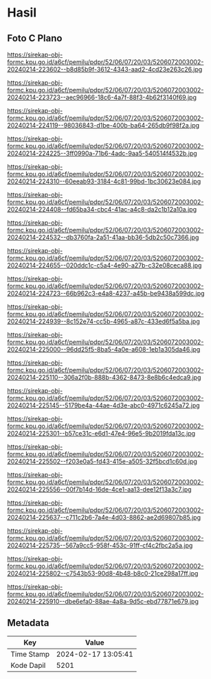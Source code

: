# Hasil

## Foto C Plano

https://sirekap-obj-formc.kpu.go.id/a6cf/pemilu/pdpr/52/06/07/20/03/5206072003002-20240214-223602--b8d85b9f-3612-4343-aad2-4cd23e263c26.jpg

https://sirekap-obj-formc.kpu.go.id/a6cf/pemilu/pdpr/52/06/07/20/03/5206072003002-20240214-223723--aec96966-18c6-4a7f-88f3-4b62f3140f69.jpg

https://sirekap-obj-formc.kpu.go.id/a6cf/pemilu/pdpr/52/06/07/20/03/5206072003002-20240214-224119--98036843-d1be-400b-ba64-265db9f98f2a.jpg

https://sirekap-obj-formc.kpu.go.id/a6cf/pemilu/pdpr/52/06/07/20/03/5206072003002-20240214-224225--3ff0990a-71b6-4adc-9aa5-540514f4532b.jpg

https://sirekap-obj-formc.kpu.go.id/a6cf/pemilu/pdpr/52/06/07/20/03/5206072003002-20240214-224310--60eeab93-3184-4c81-99bd-1bc30623e084.jpg

https://sirekap-obj-formc.kpu.go.id/a6cf/pemilu/pdpr/52/06/07/20/03/5206072003002-20240214-224408--fd65ba34-cbc4-41ac-a4c8-da2c1b12a10a.jpg

https://sirekap-obj-formc.kpu.go.id/a6cf/pemilu/pdpr/52/06/07/20/03/5206072003002-20240214-224532--db3760fa-2a51-41aa-bb36-5db2c50c7366.jpg

https://sirekap-obj-formc.kpu.go.id/a6cf/pemilu/pdpr/52/06/07/20/03/5206072003002-20240214-224655--020ddc1c-c5a4-4e90-a27b-c32e08ceca88.jpg

https://sirekap-obj-formc.kpu.go.id/a6cf/pemilu/pdpr/52/06/07/20/03/5206072003002-20240214-224723--66b962c3-e4a8-4237-a45b-be9438a599dc.jpg

https://sirekap-obj-formc.kpu.go.id/a6cf/pemilu/pdpr/52/06/07/20/03/5206072003002-20240214-224939--8c152e74-cc5b-4965-a87c-433ed6f5a5ba.jpg

https://sirekap-obj-formc.kpu.go.id/a6cf/pemilu/pdpr/52/06/07/20/03/5206072003002-20240214-225000--96dd25f5-8ba5-4a0e-a608-1eb1a305da46.jpg

https://sirekap-obj-formc.kpu.go.id/a6cf/pemilu/pdpr/52/06/07/20/03/5206072003002-20240214-225110--306a2f0b-888b-4362-8473-8e8b6c4edca9.jpg

https://sirekap-obj-formc.kpu.go.id/a6cf/pemilu/pdpr/52/06/07/20/03/5206072003002-20240214-225145--5179be4a-44ae-4d3e-abc0-4971c6245a72.jpg

https://sirekap-obj-formc.kpu.go.id/a6cf/pemilu/pdpr/52/06/07/20/03/5206072003002-20240214-225301--b57ce31c-e6d1-47e4-96e5-9b2019fda13c.jpg

https://sirekap-obj-formc.kpu.go.id/a6cf/pemilu/pdpr/52/06/07/20/03/5206072003002-20240214-225502--f203e0a5-fd43-415e-a505-32f5bcd1c60d.jpg

https://sirekap-obj-formc.kpu.go.id/a6cf/pemilu/pdpr/52/06/07/20/03/5206072003002-20240214-225556--00f7b14d-16de-4ce1-aa13-dee12f13a3c7.jpg

https://sirekap-obj-formc.kpu.go.id/a6cf/pemilu/pdpr/52/06/07/20/03/5206072003002-20240214-225637--c711c2b6-7a4e-4d03-8862-ae2d69807b85.jpg

https://sirekap-obj-formc.kpu.go.id/a6cf/pemilu/pdpr/52/06/07/20/03/5206072003002-20240214-225735--567a9cc5-958f-453c-91ff-cf4c2fbc2a5a.jpg

https://sirekap-obj-formc.kpu.go.id/a6cf/pemilu/pdpr/52/06/07/20/03/5206072003002-20240214-225802--c7543b53-90d8-4b48-b8c0-21ce298a17ff.jpg

https://sirekap-obj-formc.kpu.go.id/a6cf/pemilu/pdpr/52/06/07/20/03/5206072003002-20240214-225910--dbe6efa0-88ae-4a8a-9d5c-ebd77871e679.jpg


## Metadata

| Key        | Value               |
| ---------- | ------------------- |
| Time Stamp | 2024-02-17 13:05:41 |
| Kode Dapil | 5201                |



